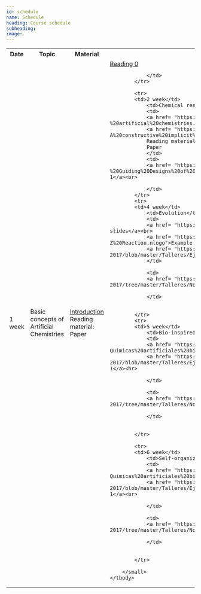 ```yaml
---
id: schedule
name: Schedule
heading: Course schedule
subheading: 
image: 
---
```


<table class="table table-condensed">
	<tbody>
		<tr>
			<th>Date</th>
			<th>Topic</th>
			<th>Material</th>
			<th>Assignments</th>
		</tr>
		<small>
			<tr>
			<td>1 week</td>
				<td>Basic concepts of Artificial Chemistries</td>
				<td>
				<a href= "https://github.com/danielrcardenas/ac-course-2017/blob/master/Presentaciones/0-Introduccion.pdf">Introduction</a><br>
				Reading material:<br>
				Paper
				</td>
				<td>
				<a href= "https://github.com/danielrcardenas/ac-course-2017/blob/master/Articulos/2002%20-%20Evolvable%20Self-Replicating%20Molecules%20in%20an%20Artificial%20Chemistry%20-%20Hutton.pdf">Reading 0</a><br>
				
				</td>
			</tr>

			<tr>
			<td>2 week</td>
				<td>Chemical reaction computation</td>
				<td>
				<a href= "https://github.com/danielrcardenas/ac-course-2017/blob/master/Presentaciones/1-%20artificial%20chemistries.pptx">Lecture 2 slides</a><br>
				<a href= "https://github.com/danielrcardenas/ac-course-2017/blob/master/Presentaciones/1.1-A%20constructive%20implicit%20Chemistry.pptx">Examples</a><br>
				Reading material:<br>
				Paper
				</td>
				<td>
				<a href= "https://github.com/danielrcardenas/ac-course-2017/blob/master/Articulos/2013%20-%20Guiding%20Designs%20of%20Self-Organizing%20Swarms%20Interactive%20and%20Automated%20Approaches%20-%20Sayama.pdf">Assignment 1</a><br>
				
				</td>
			</tr>
			<tr>
			<td>4 week</td>
				<td>Evolution</td>
				<td>
				<a href= "https://github.com/danielrcardenas/ac-course-2017/blob/master/Presentaciones/3-Evolucion.pptx">Lecture 4 slides</a><br>
				<a href= "https://github.com/danielrcardenas/ac-course-2017/blob/master/Talleres/Ejemplos/1.%20B-Z%20Reaction.nlogo">Example 1</a><br>
				<a href= "https://github.com/danielrcardenas/ac-course-2017/blob/master/Talleres/Ejemplos/3.%20Chemical%20Equilibrium.nlogo">Example 2</a><br>
				</td>
				
				<td>
				<a href= "https://github.com/danielrcardenas/ac-course-2017/tree/master/Talleres/Nociones%20de%20programaci%C3%B3n%20(59)">Overview</a><br>
				
				</td>
				
			
			</tr>
			<tr>
			<td>5 week</td>
				<td>Bio-inspired artificial chemistries</td>
				<td>
				<a href= "https://github.com/danielrcardenas/ac-course-2017/blob/master/Presentaciones/4-Quimicas%20artificiales%20bio-inspiradas.pptx">Lecture 5 slides</a><br>
				<a href= "https://github.com/danielrcardenas/ac-course-2017/blob/master/Talleres/Ejemplos/0.%20Ejemplo%20emergencia%20y%20autoorganizaci%C3%B3n%20(juego%20de%20la%20vida).nlogo">Example 1</a><br>
				
				</td>
				
				<td>
				<a href= "https://github.com/danielrcardenas/ac-course-2017/tree/master/Talleres/Nociones%20de%20programaci%C3%B3n%20(59)">Overview</a><br>
				
				</td>
				
			
			</tr>

			<tr>
			<td>6 week</td>
				<td>Self-organization</td>
				<td>
				<a href= "https://github.com/danielrcardenas/ac-course-2017/blob/master/Presentaciones/4-Quimicas%20artificiales%20bio-inspiradas.pptx">Lecture 6 slides</a><br>
				<a href= "https://github.com/danielrcardenas/ac-course-2017/blob/master/Talleres/Ejemplos/0.%20Ejemplo%20emergencia%20y%20autoorganizaci%C3%B3n%20(juego%20de%20la%20vida).nlogo">Example 1</a><br>
				
				</td>
				
				<td>
				<a href= "https://github.com/danielrcardenas/ac-course-2017/tree/master/Talleres/Nociones%20de%20programaci%C3%B3n%20(59)">Overview</a><br>
				
				</td>
				
			
			</tr>
	
		</small>
	</tbody>
</table>
